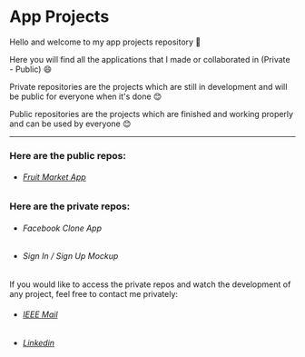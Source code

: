 # App Projects

Hello and welcome to my app projects repository 🙏

Here you will find all the applications that I made or collaborated in (Private - Public) 😄

Private repositories are the projects which are still in development and will be public for everyone when it's done 😊

Public repositories are the projects which are finished and working properly and can be used by everyone 😊

___

### Here are the public repos:

- ###### [Fruit Market App](https://github.com/Bewenben/FruitMarket/tree/e5cccb221b3262f50667af9f00aa7e5522e7e90d)

### Here are the private repos:

- ###### Facebook Clone App

- ###### Sign In / Sign Up Mockup

If you would like to access the private repos and watch the development of any project, feel free to contact me privately:

- ###### [IEEE Mail](mailto:omarkhaled@ieee.org)

- ###### [Linkedin](https://www.linkedin.com/in/bewenben/)

